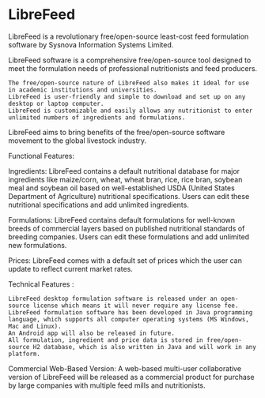 # LibreFeed
LibreFeed is a revolutionary free/open-source least-cost feed formulation software by Sysnova Information Systems Limited.

LibreFeed software is a comprehensive free/open-source tool designed to meet the formulation needs of professional nutritionists and feed producers.

    The free/open-source nature of LibreFeed also makes it ideal for use in academic institutions and universities.
    LibreFeed is user-friendly and simple to download and set up on any desktop or laptop computer.
    LibreFeed is customizable and easily allows any nutritionist to enter unlimited numbers of ingredients and formulations.

LibreFeed aims to bring benefits of the free/open-source software movement to the global livestock industry.

Functional Features:

Ingredients: LibreFeed contains a default nutritional database for major ingredients like maize/corn, wheat, wheat bran, rice, rice bran, soybean meal and soybean oil based on well-established USDA (United States Department of Agriculture) nutritional specifications. Users can edit these nutritional specifications and add unlimited ingredients.

Formulations: LibreFeed contains default formulations for well-known breeds of commercial layers based on published nutritional standards of breeding companies. Users can edit these formulations and add unlimited new formulations.

Prices: LibreFeed comes with a default set of prices which the user can update to reflect current market rates.

Technical Features :

    LibreFeed desktop formulation software is released under an open-source license which means it will never require any license fee.
    LibreFeed formulation software has been developed in Java programming language, which supports all computer operating systems (MS Windows, Mac and Linux).
    An Android app will also be released in future.
    All formulation, ingredient and price data is stored in free/open-source H2 database, which is also written in Java and will work in any platform.

Commercial Web-Based Version: A web-based multi-user collaborative version of LibreFeed will be released as a commercial product for purchase by large companies with multiple feed mills and nutritionists. 
